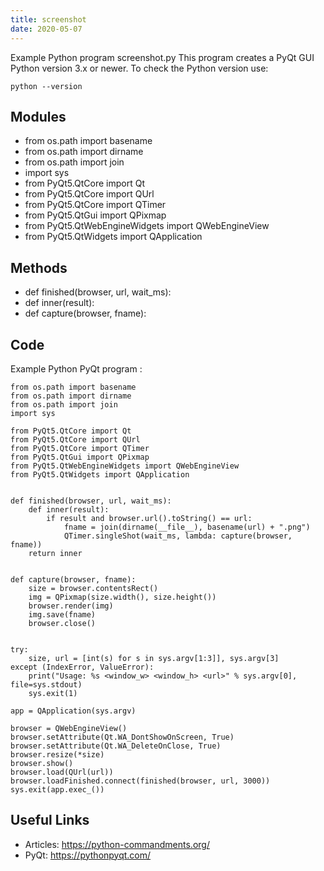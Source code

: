 ```yaml
---
title: screenshot
date: 2020-05-07
---
```

Example Python program screenshot.py
This program creates a PyQt GUI
Python version 3.x or newer.
To check the Python version use:

    python --version

## Modules

* from os.path import basename
* from os.path import dirname
* from os.path import join
* import sys
* from PyQt5.QtCore import Qt
* from PyQt5.QtCore import QUrl
* from PyQt5.QtCore import QTimer
* from PyQt5.QtGui import QPixmap
* from PyQt5.QtWebEngineWidgets import QWebEngineView
* from PyQt5.QtWidgets import QApplication

## Methods

* def finished(browser, url, wait_ms):
* def inner(result):
* def capture(browser, fname):

## Code

Example Python PyQt program :

    from os.path import basename
    from os.path import dirname
    from os.path import join
    import sys
    
    from PyQt5.QtCore import Qt
    from PyQt5.QtCore import QUrl
    from PyQt5.QtCore import QTimer
    from PyQt5.QtGui import QPixmap
    from PyQt5.QtWebEngineWidgets import QWebEngineView
    from PyQt5.QtWidgets import QApplication
    
    
    def finished(browser, url, wait_ms):
        def inner(result):
            if result and browser.url().toString() == url:
                fname = join(dirname(__file__), basename(url) + ".png")
                QTimer.singleShot(wait_ms, lambda: capture(browser, fname))
        return inner
    
    
    def capture(browser, fname):
        size = browser.contentsRect()
        img = QPixmap(size.width(), size.height())
        browser.render(img)
        img.save(fname)
        browser.close()
    
    
    try:
        size, url = [int(s) for s in sys.argv[1:3]], sys.argv[3]
    except (IndexError, ValueError):
        print("Usage: %s <window_w> <window_h> <url>" % sys.argv[0], file=sys.stdout)
        sys.exit(1)
    
    app = QApplication(sys.argv)
    
    browser = QWebEngineView()
    browser.setAttribute(Qt.WA_DontShowOnScreen, True)
    browser.setAttribute(Qt.WA_DeleteOnClose, True)
    browser.resize(*size)
    browser.show()
    browser.load(QUrl(url))
    browser.loadFinished.connect(finished(browser, url, 3000))
    sys.exit(app.exec_())
    

## Useful Links

- Articles: https://python-commandments.org/
- PyQt: https://pythonpyqt.com/
